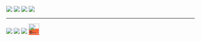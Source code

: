 <div><a href="https://github.com/SmArtKar"><img src="https://github-readme-stats.vercel.app/api?username=smartkar&rank_icon=github&show=prs_merged,reviews&show_icons=true&theme=radical" align="top"/></a> <a href="https://www.patreon.com/SmArtKar"><img src="https://github-readme-stats.vercel.app/api/top-langs/?username=smartkar&show_icons=true&langs_count=4&theme=radical" align="top"/></a>
<a href="https://github.com/tgstation/tgstation"><img src="https://github-readme-stats.vercel.app/api/pin/?username=tgstation&repo=tgstation&theme=radical"/></a> <a href="https://github.com/smartkar/AthenaFramework"><img src="https://github-readme-stats.vercel.app/api/pin/?username=smartkar&repo=AthenaFramework&theme=radical"/></a>

<hr>

<div> <img src="https://img.shields.io/badge/WORKS_ON-OPEN_SOURCE-ef4041?style=for-the-badge"/> <img src="https://img.shields.io/badge/does-stupid_stuff-e36d25?style=for-the-badge"/> <img src="https://img.shields.io/badge/upholds-technical_debt-31c4f3?style=for-the-badge&logo=byond"/> <a href='https://ko-fi.com/B0B617V7WI' target='_blank' style="background-color:#ff6433"><img height='36' style='border:0px;height:28px;' src='https://storage.ko-fi.com/cdn/kofi6.png?v=6' border='0' alt='Buy Me a Coffee at ko-fi.com' /> </div>

</div>

